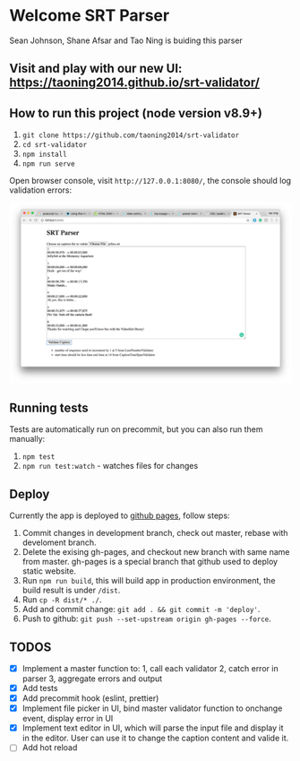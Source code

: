# Welcome SRT Parser

Sean Johnson, Shane Afsar and Tao Ning is buiding this parser

## Visit and play with our new UI: https://taoning2014.github.io/srt-validator/

## How to run this project (node version v8.9+)

1. `git clone https://github.com/taoning2014/srt-validator`
2. `cd srt-validator`
3. `npm install`
4. `npm run serve`

Open browser console, visit `http://127.0.0.1:8080/`, the console should log validation errors:

![validation errors screenshot](/image/validation-errors.png)

## Running tests
Tests are automatically run on precommit, but you can also run them manually:
1. `npm test`
2. `npm run test:watch` - watches files for changes

## Deploy

Currently the app is deployed to [github pages](https://pages.github.com/), follow steps:

1. Commit changes in development branch, check out master, rebase with develoment branch.
2. Delete the exising gh-pages, and checkout new branch with same name from master. gh-pages is a special branch that github used to deploy static website.
3. Run `npm run build`, this will build app in production environment, the build result is under `/dist`.
4. Run `cp -R dist/* ./`.
5. Add and commit change: `git add . && git commit -m 'deploy'`.
6. Push to github: `git push --set-upstream origin gh-pages --force`.

## TODOS

- [X] Implement a master function to: 1, call each validator 2, catch error in parser 3, aggregate errors and output
- [X] Add tests
- [X] Add precommit hook (eslint, prettier)
- [X] Implement file picker in UI, bind master validator function to onchange event, display error in UI
- [X] Implement text editor in UI, which will parse the input file and display it in the editor. User can use it to change the caption content and valide it.
- [ ] Add hot reload
